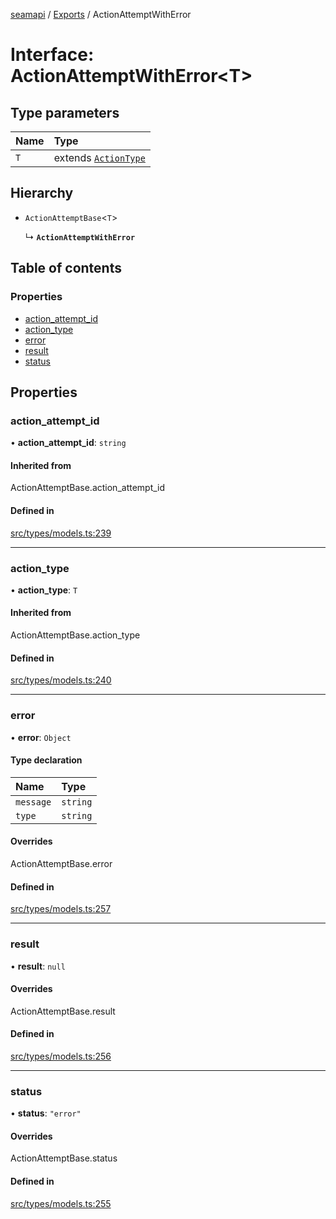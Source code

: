 [seamapi](../README.md) / [Exports](../modules.md) / ActionAttemptWithError

# Interface: ActionAttemptWithError<T\>

## Type parameters

| Name | Type |
| :------ | :------ |
| `T` | extends [`ActionType`](../modules.md#actiontype) |

## Hierarchy

- `ActionAttemptBase`<`T`\>

  ↳ **`ActionAttemptWithError`**

## Table of contents

### Properties

- [action\_attempt\_id](ActionAttemptWithError.md#action_attempt_id)
- [action\_type](ActionAttemptWithError.md#action_type)
- [error](ActionAttemptWithError.md#error)
- [result](ActionAttemptWithError.md#result)
- [status](ActionAttemptWithError.md#status)

## Properties

### action\_attempt\_id

• **action\_attempt\_id**: `string`

#### Inherited from

ActionAttemptBase.action\_attempt\_id

#### Defined in

[src/types/models.ts:239](https://github.com/seamapi/javascript/blob/main/src/types/models.ts#L239)

___

### action\_type

• **action\_type**: `T`

#### Inherited from

ActionAttemptBase.action\_type

#### Defined in

[src/types/models.ts:240](https://github.com/seamapi/javascript/blob/main/src/types/models.ts#L240)

___

### error

• **error**: `Object`

#### Type declaration

| Name | Type |
| :------ | :------ |
| `message` | `string` |
| `type` | `string` |

#### Overrides

ActionAttemptBase.error

#### Defined in

[src/types/models.ts:257](https://github.com/seamapi/javascript/blob/main/src/types/models.ts#L257)

___

### result

• **result**: ``null``

#### Overrides

ActionAttemptBase.result

#### Defined in

[src/types/models.ts:256](https://github.com/seamapi/javascript/blob/main/src/types/models.ts#L256)

___

### status

• **status**: ``"error"``

#### Overrides

ActionAttemptBase.status

#### Defined in

[src/types/models.ts:255](https://github.com/seamapi/javascript/blob/main/src/types/models.ts#L255)
